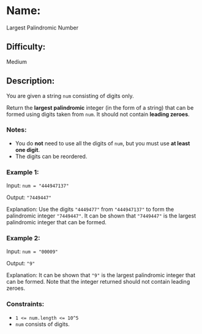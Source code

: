 # Name: 
Largest Palindromic Number

## Difficulty: 
Medium

## Description: 
You are given a string `num` consisting of digits only.

Return the **largest palindromic** integer (in the form of a string) that can be formed using digits taken from `num`. It should not contain **leading zeroes**.

### Notes:
- You do **not** need to use all the digits of `num`, but you must use **at least one digit**.
- The digits can be reordered.

### Example 1:

Input: `num = "444947137"`

Output: `"7449447"`

Explanation:
Use the digits `"4449477"` from `"444947137"` to form the palindromic integer `"7449447"`.
It can be shown that `"7449447"` is the largest palindromic integer that can be formed.

### Example 2:

Input: `num = "00009"`

Output: `"9"`

Explanation:
It can be shown that `"9"` is the largest palindromic integer that can be formed.
Note that the integer returned should not contain leading zeroes.

### Constraints:

- `1 <= num.length <= 10^5`
- `num` consists of digits.